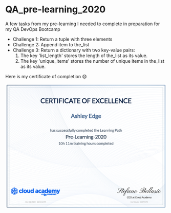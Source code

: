 # QA_pre-learning_2020
A few tasks from my pre-learning I needed to complete in preparation for my QA DevOps Bootcamp

- Challenge 1: Return a tuple with three elements
- Challenge 2: Append item to the_list
- Challenge 3: Return a dictionary with two key-value pairs:
    1. The key 'list_length' stores the length of the_list as its value.
    2. The key 'unique_items' stores the number of unique items in the_list as its value.

Here is my certificate of completion :smile:

![Certificate](documentation/pre-learning-2020_certificate.png)
